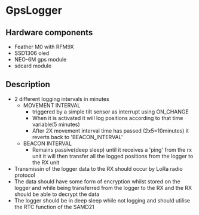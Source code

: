 # GpsLogger

## Hardware components
- Feather M0 with RFM9X
- SSD1306 oled 
- NEO-6M gps module
- sdcard module

## Description
- 2 different logging intervals in minutes
	- MOVEMENT INTERVAL 
		- triggered by a simple tilt sensor as interrupt using ON_CHANGE
		- When it is activated it will log positions according to that time variable(5 minutes)
		- After 2X movement interval time has passed (2x5=10minutes) it reverts back to 'BEACON_INTERVAL'
	- BEACON INTERVAL
		- Remains passive(deep sleep) until it receives a 'ping' from the rx unit it will then transfer all the logged positions from the logger to the RX unit
- Transmissin of the logger data to the RX should occur by LoRa radio protocol
- The data should have some form of encryption whilst stored on the logger and while being transferred from the logger to the RX and the RX should be able to decrypt the data
- The logger should be in deep sleep while not logging and should utilise the RTC function of the SAMD21
